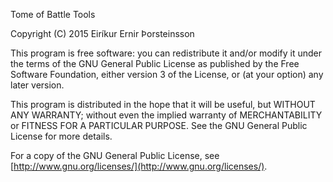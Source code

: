 Tome of Battle Tools

Copyright (C) 2015 Eiríkur Ernir Þorsteinsson

This program is free software: you can redistribute it and/or modify
it under the terms of the GNU General Public License as published by
the Free Software Foundation, either version 3 of the License, or
(at your option) any later version.

This program is distributed in the hope that it will be useful,
but WITHOUT ANY WARRANTY; without even the implied warranty of
MERCHANTABILITY or FITNESS FOR A PARTICULAR PURPOSE.  See the
GNU General Public License for more details.

For a copy of the GNU General Public License, see [http://www.gnu.org/licenses/](http://www.gnu.org/licenses/).